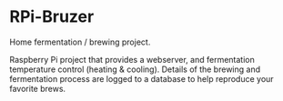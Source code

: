 # RPi-Bruzer
Home fermentation / brewing project. 

Raspberry Pi project that provides a webserver, and fermentation temperature control (heating & cooling). 
Details of the brewing and fermentation process are logged to a database to help reproduce your favorite brews. 
 
